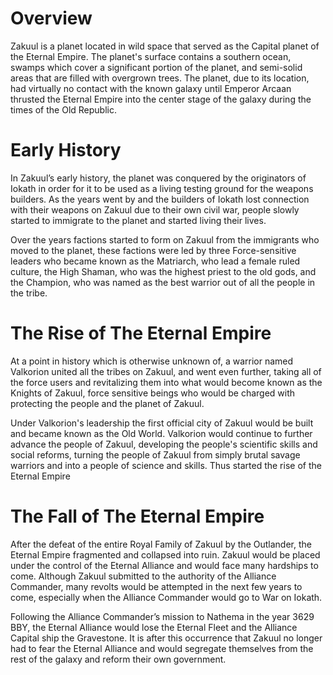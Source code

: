 # Overview

Zakuul is a planet located in wild space that served as the Capital planet of the Eternal Empire.
The planet's surface contains a southern ocean, swamps which cover a significant portion of the planet, and semi-solid areas that are filled with overgrown trees.
The planet, due to its location, had virtually no contact with the known galaxy until Emperor Arcaan thrusted the Eternal Empire into the center stage of the galaxy during the times of the Old Republic.

# Early History

In Zakuul’s early history, the planet was conquered by the originators of Iokath in order for it to be used as a living testing ground for the weapons builders.
As the years went by and the builders of Iokath lost connection with their weapons on Zakuul due to their own civil war, people slowly started to immigrate to the planet and started living their lives.

Over the years factions started to form on Zakuul from the immigrants who moved to the planet, these factions were led by three Force-sensitive leaders who became known as the Matriarch, who lead a female ruled culture, the High Shaman, who was the highest priest to the old gods, and the Champion, who was named as the best warrior out of all the people in the tribe.

# The Rise of The Eternal Empire

At a point in history which is otherwise unknown of, a warrior named Valkorion united all the tribes on Zakuul, and went even further, taking all of the force users and revitalizing them into what would become known as the Knights of Zakuul, force sensitive beings who would be charged with protecting the people and the planet of Zakuul.

Under Valkorion's leadership the first official city of Zakuul would be built and became known as the Old World.
Valkorion would continue to further advance the people of Zakuul, developing the people's scientific skills and social reforms, turning the people of Zakuul from simply brutal savage warriors and into a people of science and skills.
Thus started the rise of the Eternal Empire

# The Fall of The Eternal Empire

After the defeat of the entire Royal Family of Zakuul by the Outlander, the Eternal Empire fragmented and collapsed into ruin.
Zakuul would be placed under the control of the Eternal Alliance and would face many hardships to come.
Although Zakuul submitted to the authority of the Alliance Commander, many revolts would be attempted in the next few years to come, especially when the Alliance Commander would go to War on Iokath.

Following the Alliance Commander’s mission to Nathema in the year 3629 BBY, the Eternal Alliance would lose the Eternal Fleet and the Alliance Capital ship the Gravestone.
It is after this occurrence that Zakuul no longer had to fear the Eternal Alliance and would segregate themselves from the rest of the galaxy and reform their own government.
